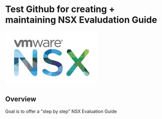# Test Github for creating + maintaining NSX Evaludation Guide

![NSX Logo](/docs/assets/logo/NSX_Logo.jpeg)


## Overview

Goal is to offer a "step by step" NSX Evaluation Guide

